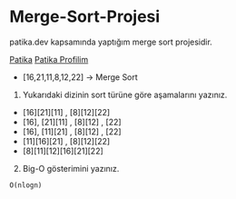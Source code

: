 # Merge-Sort-Projesi
patika.dev kapsamında yaptığım merge sort projesidir. 

[Patika](https://app.patika.dev/)
[Patika Profilim](https://app.patika.dev/aytac)



- [16,21,11,8,12,22] -> Merge Sort

1. Yukarıdaki dizinin sort türüne göre aşamalarını yazınız.


-   [16][21][11] , [8][12][22]
- [16], [21][11] , [8][12] , [22]
- [16], [11][21] , [8][12] , [22]   
- [11][16][21]   , [8][12][22]   
-    [8][11][12][16][21][22]   



2. Big-O gösterimini yazınız.

`O(nlogn)`
